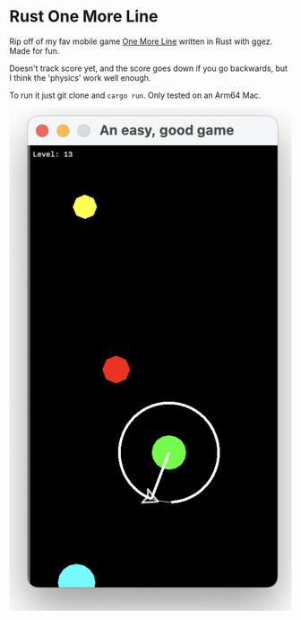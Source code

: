 # Rust One More Line

Rip off of my fav mobile game [One More Line](https://onemorelinegame.com/) written in Rust with ggez. Made for fun.

Doesn't track score yet, and the score goes down if you go backwards, but I think the 'physics' work well enough.

To run it just git clone and `cargo run`. Only tested on an Arm64 Mac.

![Screenshot of the game](./screenshot.png)
